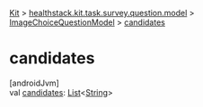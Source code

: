 
[Kit](../../../kit.html) > [healthstack.kit.task.survey.question.model](../index.html) > [ImageChoiceQuestionModel](index.html) > [candidates](candidates.html)



# candidates



[androidJvm]\
val [candidates](candidates.html): [List](https://kotlinlang.org/api/latest/jvm/stdlib/kotlin.collections/-list/index.html)&lt;[String](https://kotlinlang.org/api/latest/jvm/stdlib/kotlin/-string/index.html)&gt;




